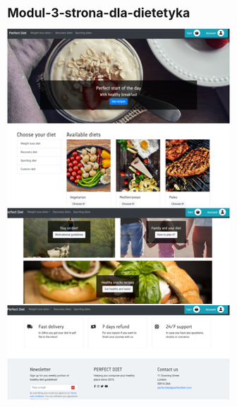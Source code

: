 # Modul-3-strona-dla-dietetyka

![alt text](image.png)
![alt text](image-1.png)
![alt text](image-2.png)
![alt text](image-3.png)
